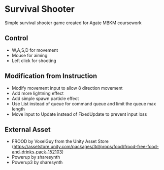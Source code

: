# Survival Shooter

Simple survival shooter game created for Agate MBKM coursework

## Control

- W,A,S,D for movement
- Mouse for aiming
- Left click for shooting

## Modification from Instruction

- Modify movement input to allow 8 direction movement
- Add more lightning effect
- Add simple spawn particle effect
- Use List instead of queue for command queue and limit the queue max length
- Move input to Update instead of FixedUpdate to prevent input loss

## External Asset

- FROOD by VoxelGuy from the Unity Asset Store (https://assetstore.unity.com/packages/3d/props/food/frood-free-food-and-drinks-pack-152103)
- Powerup by sharesynth
- Powerup3 by sharesynth
